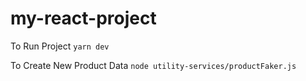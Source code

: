 # my-react-project

To Run Project `yarn dev`

To Create New Product Data `node utility-services/productFaker.js`